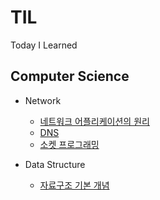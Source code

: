 # TIL
Today I Learned

## Computer Science
* Network
  * [네트워크 어플리케이션의 원리](https://github.com/choisangh/TIL/blob/main/NETWORK/1.%20%EB%84%A4%ED%8A%B8%EC%9B%8C%ED%81%AC%20%EC%96%B4%ED%94%8C%EB%A6%AC%EC%BC%80%EC%9D%B4%EC%85%98%EC%9D%98%20%EC%9B%90%EB%A6%AC.md)
  * [DNS](https://github.com/choisangh/TIL/blob/main/NETWORK/2.%20DNS%20Domain%20Name%20System.md)
  * [소켓 프로그래밍](https://github.com/choisangh/TIL/blob/main/NETWORK/3.%20UDP%EC%99%80%20TCP%EB%A5%BC%20%EC%9D%B4%EC%9A%A9%ED%95%9C%20Socket%20%ED%94%84%EB%A1%9C%EA%B7%B8%EB%9E%98%EB%B0%8D.md)

* Data Structure
  * [자료구조 기본 개념](https://github.com/choisangh/TIL/blob/main/DATA%20STRUCTURE/1.%20%EC%9E%90%EB%A3%8C%EA%B5%AC%EC%A1%B0%EC%9D%98%20%EA%B8%B0%EB%B3%B8%20%EA%B0%9C%EB%85%90.md)
  
